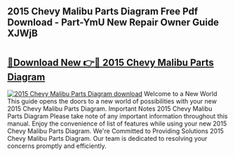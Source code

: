 ## 2015 Chevy Malibu Parts Diagram Free Pdf Download - Part-YmU New Repair Owner Guide XJWjB

# <h2><a href="http://dfu577x.blite.top/?on=2015+Chevy+Malibu+Parts+Diagram">🔗Download New 👉🔴 2015 Chevy Malibu Parts Diagram</a></h2>

[![2015 Chevy Malibu Parts Diagram download](https://i.imgur.com/lujVjoI.png)](http://dfu577x.blite.top/?on=2015+Chevy+Malibu+Parts+Diagram)
Welcome to a New World This guide opens the doors to a new world of possibilities with your new 2015 Chevy Malibu Parts Diagram. Important Notes 2015 Chevy Malibu Parts Diagram Please take note of any important information throughout this manual. Enjoy the convenience of list of features while using your new 2015 Chevy Malibu Parts Diagram. We're Committed to Providing Solutions 2015 Chevy Malibu Parts Diagram. Our team is dedicated to resolving your concerns promptly and efficiently.
